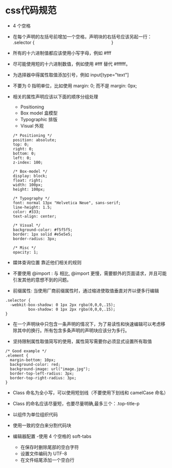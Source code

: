 # css代码规范

* 4 个空格
* 在每个声明的左括号前增加一个空格，声明块的右括号应该另起一行：  .selector {
                                                             }
* 所有的十六进制值都应该使用小写字母，例如 #fff
* 尽可能使用短的十六进制数值，例如使用 #fff 替代 #ffffff。
* 为选择器中得属性取值添加引号，例如 input[type="text"]
* 不要为 0 指明单位，比如使用 margin: 0; 而不是 margin: 0px;

* 相关的属性声明应该以下面的顺序分组处理
  - Positioning
  - Box model 盒模型
  - Typographic 排版
  - Visual 外观
  
  ```
  /* Positioning */
  position: absolute;
  top: 0;
  right: 0;
  bottom: 0;
  left: 0;
  z-index: 100;

  /* Box-model */
  display: block;
  float: right;
  width: 100px;
  height: 100px;

  /* Typography */
  font: normal 13px "Helvetica Neue", sans-serif;
  line-height: 1.5;
  color: #333;
  text-align: center;

  /* Visual */
  background-color: #f5f5f5;
  border: 1px solid #e5e5e5;
  border-radius: 3px;

  /* Misc */
  opacity: 1;
  ```
* 媒体查询位置 靠近他们相关的规则
* 不要使用 @import : 与 <link> 相比, @import 更慢，需要额外的页面请求，并且可能引发其他的意想不到的问题。

* 前缀属性: 当使用厂商前缀属性时，通过缩进使取值垂直对齐以便多行编辑
```
.selector {
  -webkit-box-shadow: 0 1px 2px rgba(0,0,0,.15);
          box-shadow: 0 1px 2px rgba(0,0,0,.15);
}
```

* 在一个声明块中只包含一条声明的情况下，为了易读性和快速编辑可以考虑移除其中的换行。所有包含多条声明的声明块应该分为多行。

* 坚持限制属性取值简写的使用，属性简写需要你必须显式设置所有取值
```
/* Good example */
.element {
  margin-bottom: 10px;
  background-color: red;
  background-image: url("image.jpg");
  border-top-left-radius: 3px;
  border-top-right-radius: 3px;
}
```

* Class 命名为全小写，可以使用短划线（不要使用下划线和 camelCase 命名）
* Class 的命名应该尽量短，也要尽量明确,最多三个：.top-title-p
* 以组件为单位组织代码
* 使用一致的空白来分割代码块

* 编辑器配置
  -使用 4 个空格的 soft-tabs
  - 在保存时删除尾部的空白字符
  - 设置文件编码为 UTF-8
  - 在文件结尾添加一个空白行
